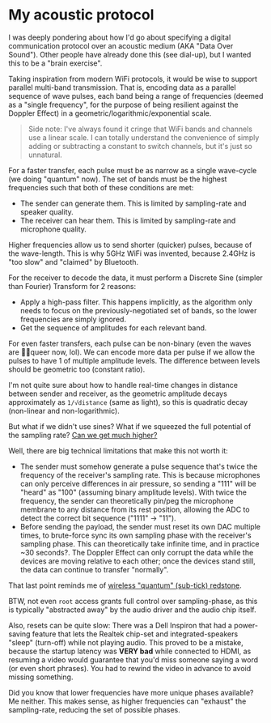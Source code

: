 # My acoustic protocol
I was deeply pondering about how I'd go about specifying a digital communication protocol over an acoustic medium (AKA "Data Over Sound"). Other people have already done this (see dial-up), but I wanted this to be a "brain exercise".

Taking inspiration from modern WiFi protocols, it would be wise to support parallel multi-band transmission. That is, encoding data as a parallel sequence of wave pulses, each band being a range of frequencies (deemed as a "single frequency", for the purpose of being resilient against the Doppler Effect) in a geometric/logarithmic/exponential scale. 

> Side note:
> I've always found it cringe that WiFi bands and channels use a linear scale.
> I can totally understand the convenience of simply adding or subtracting a constant to switch channels, but it's just so unnatural.

For a faster transfer, each pulse must be as narrow as a single wave-cycle (we doing "quantum" now). The set of bands must be the highest frequencies such that both of these conditions are met:
- The sender can generate them. This is limited by sampling-rate and speaker quality.
- The receiver can hear them. This is limited by sampling-rate and microphone quality.

Higher frequencies allow us to send shorter (quicker) pulses, because of the wave-length. This is why 5GHz WiFi was invented, because 2.4GHz is "too slow" and "claimed" by Bluetooth.

For the receiver to decode the data, it must perform a Discrete Sine (simpler than Fourier) Transform for 2 reasons:
- Apply a high-pass filter. This happens implicitly, as the algorithm only needs to focus on the previously-negotiated set of bands, so the lower frequencies are simply ignored.
- Get the sequence of amplitudes for each relevant band.

For even faster transfers, each pulse can be non-binary (even the waves are 🏳️‍🌈queer now, lol). We can encode more data per pulse if we allow the pulses to have 1 of multiple amplitude levels. The difference between levels should be geometric too (constant ratio).

I'm not quite sure about how to handle real-time changes in distance between sender and receiver, as the geometric amplitude decays approximately as `1/√distance` (same as light), so this is quadratic decay (non-linear and non-logarithmic).

But what if we didn't use sines? What if we squeezed the full potential of the sampling rate? [Can we get much higher?](https://youtu.be/gWo12TtN9Kk)

Well, there are big technical limitations that make this not worth it:
- The sender must somehow generate a pulse sequence that's twice the frequency of the receiver's sampling rate. This is because microphones can only perceive differences in air pressure, so sending a "111" will be "heard" as "100" (assuming binary amplitude levels). With twice the frequency, the sender can theoretically pin/peg the microphone membrane to any distance from its rest position, allowing the ADC to detect the correct bit sequence ("1111" -> "11").
- Before sending the payload, the sender must reset its own DAC multiple times, to brute-force sync its own sampling phase with the receiver's sampling phase. This can theoretically take infinite time, and in practice ~30 seconds?. The Doppler Effect can only corrupt the data while the devices are moving relative to each other; once the devices stand still, the data can continue to transfer "normally".

That last point reminds me of [wireless "quantum" (sub-tick) redstone](https://youtu.be/sBNuqZKa_Lw).

BTW, not even `root` access grants full control over sampling-phase, as this is typically "abstracted away" by the audio driver and the audio chip itself.

Also, resets can be quite slow: There was a Dell Inspiron that had a power-saving feature that lets the Realtek chip-set and integrated-speakers "sleep" (turn-off) while not playing audio. This proved to be a mistake, because the startup latency was **VERY bad** while connected to HDMI, as resuming a video would guarantee that you'd miss someone saying a word (or even short phrases). You had to rewind the video in advance to avoid missing something.

Did you know that lower frequencies have more unique phases available? Me neither. This makes sense, as higher frequencies can "exhaust" the sampling-rate, reducing the set of possible phases.
